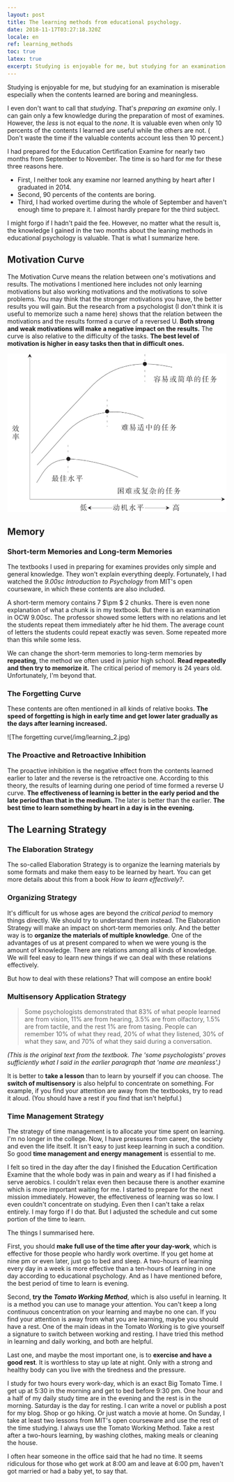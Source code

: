 ```yaml
---
layout: post
title: The learning methods from educational psychology.
date: 2018-11-17T03:27:18.320Z
locale: en
ref: learning_methods
toc: true
latex: true
excerpt: Studying is enjoyable for me, but studying for an examination is miserable especially when the contents learned are boring and meaningless.
---
```

Studying is enjoyable for me, but studying for an examination is miserable especially when the contents learned are boring and meaningless.

I even don't want to call that *studying*. That's *preparing an examine* only. I can gain only a few knowledge during the preparation of most of examines. However, the *less* is not equal to the *none*. It is valuable even when only 10 percents of the contents I learned are useful while the others are not. ( Don't waste the time if the valuable contents account less then 10 percent.)

I had prepared for the Education Certification Examine for nearly two months from September to November. The time is so hard for me for these three reasons here.

- First, I neither took any examine nor learned anything by heart after I graduated in 2014.
- Second, 90 percents of the contents are boring.
- Third, I had worked overtime during the whole of September and haven't enough time to prepare it. I almost hardly prepare for the third subject.

I might forgo if I hadn't paid the fee. However, no matter what the result is, the knowledge I gained in the two months about the leaning methods in educational psychology is valuable. That is what I summarize here.

## Motivation Curve

The Motivation Curve means the relation between one's motivations and results. The motivations I mentioned here includes not only learning motivations but also working motivations and the motivations to solve problems. You may think that the stronger motivations you have, the better results you will gain. But the research from a psychologist (I don't think it is useful to memorize such a name here) shows that the relation between the motivations and the results formed a curve of a reversed U. **Both strong and weak motivations will make a negative impact on the results.** The curve is also relative to the difficulty of the tasks. **The best level of motivation is higher in easy tasks then that in difficult ones.**

![The Motivation Curve in Learning](/img/learning_1.jpg)

## Memory

### Short-term Memories and Long-term Memories

The textbooks I used in preparing for examines provides only simple and general knowledge. They won't explain everything deeply. Fortunately, I had watched the  *9.00sc Introduction to Psychology* from MIT's open courseware, in which these contents are also included.

A short-term memory contains 7 $\pm $ 2 chunks. There is even none explanation of what a chunk is in my textbook. But there is an examination in OCW 9.00sc. The professor showed some letters with no relations and let the students repeat them immediately after he hid them. The average count of letters the students could repeat exactly was seven. Some repeated more than this while some less.

We can change the short-term memories to long-term memories by **repeating**, the method we often used in junior high school. **Read repeatedly and then try to memorize it.** The critical period of memory is 24 years old. Unfortunately, I'm beyond that.

### The Forgetting Curve

These contents are often mentioned in all kinds of relative books. **The speed of forgetting is high in early time and get lower later gradually as the days after learning increased.**

![The forgetting curve(/img/learning_2.jpg)

### The Proactive and Retroactive Inhibition

The proactive inhibition is the negative effect from the contents learned earlier to later and the reverse is the retroactive one. According to this theory, the results of learning during one period of time formed a reverse U curve. **The effectiveness of learning is better in the early period and the late period than that in the medium.** The later is better than the earlier. **The best time to learn something by heart in a day is in the evening.**

## The Learning Strategy

### The Elaboration Strategy

The so-called Elaboration Strategy is to organize the learning materials by some formats and make them easy to be learned by heart. You can get more details about this from a book *How to learn effectively?*.

### Organizing Strategy

It's difficult for us whose ages are beyond the *critical period*  to memory things directly. We should try to understand them instead. The Elaboration Strategy will make an impact on short-term memories only. And the better way is to **organize the materials of multiple knowledge**. One of the advantages of us at present compared to when we were young is the amount of knowledge. There are relations among all kinds of knowledge. We will feel easy to learn new things if we can deal with these relations effectively.

But how to deal with these relations? That will compose an entire book!

### Multisensory Application Strategy

> Some psychologists demonstrated that 83% of what people learned are from vision, 11% are from hearing, 3.5% are from olfactory, 1.5% are from tactile, and the rest 1% are from tasing. People can remember 10% of what they read, 20% of what they listened, 30% of what they saw, and 70% of what they said during a conversation.

*(This is the original text from the textbook. The 'some psychologists' proves sufficiently what I said in the earlier paragraph that 'name are meanless'.)*

It is better to **take a lesson** than to learn by yourself if you can choose. The **switch of multisensory** is also helpful to concentrate on something. For example, if you find your attention are away from the textbooks, try to read it aloud. (You should have a rest if you find that isn't helpful.)

### Time Management Strategy

The strategy of time management is to allocate your time spent on learning. I'm no longer in the college. Now, I have pressures from career, the society and even the life itself. It isn't easy to just keep learning in such a condition. So good **time management and energy management** is essential to me.

I felt so tired in the day after the day I finished the Education Certification Examine that the whole body was in pain and weary as if I had finished a serve aerobics. I couldn't relax even then because there is another examine which is more important waiting for me. I started to prepare for the next mission immediately. However, the effectiveness of learning was so low. I even couldn't concentrate on studying. Even then I can't take a relax entirely. I may forgo if I do that. But I adjusted the schedule and cut some portion of the time to learn.

The things I summarised here.

First, you should **make full use of the time after your day-work**, which is effective for those people who hardly work overtime. If you get home at nine pm or even later, just go to bed and sleep. A two-hours of learning every day in a week is more effective than a ten-hours of learning in one day according to educational psychology. And as I have mentioned before, the best period of time to learn is evening.

Second, **try the *Tomato Working Method***, which is also useful in learning. It is a method you can use to manage your attention. You can't keep a long continuous concentration on your learning and maybe no one can. If you find your attention is away from what you are learning, maybe you should have a rest. One of the main ideas in the Tomato Working is to give yourself a signature to switch between working and resting. I have tried this method in learning and daily working, and both are helpful.

Last one, and maybe the most important one, is to **exercise and have a good rest**. It is worthless to stay up late at night. Only with a strong and healthy body can you live with the tiredness and the pressure.

I study for two hours every work-day, which is an exact Big Tomato Time. I get up at 5:30 in the morning and get to bed before 9:30 pm. One hour and a half of my daily study time are in the evening and the rest is in the morning. Saturday is the day for resting. I can write a novel or publish a post for my blog. Shop or go hiking. Or just watch a movie at home. On Sunday, I take at least two lessons from MIT's open courseware and use the rest of the time studying. I always use the Tomato Working Method. Take a rest after a two-hours learning, by washing clothes, making meals or cleaning the house.

I often hear someone in the office said that he had no time. It seems ridiculous for those who get work at 8:00 am and leave at 6:00 pm,  haven't got married or had a baby yet, to say that.
